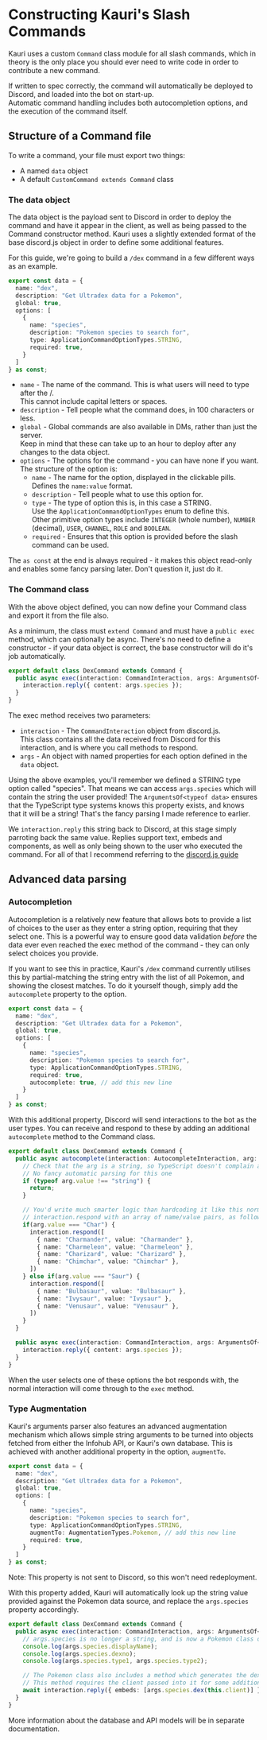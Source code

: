 # Constructing Kauri's Slash Commands

Kauri uses a custom `Command` class module for all slash commands, which in theory is the only place you should ever need to write code in order to contribute a new command.

If written to spec correctly, the command will automatically be deployed to Discord, and loaded into the bot on start-up. \
Automatic command handling includes both autocompletion options, and the execution of the command itself.

## Structure of a Command file

To write a command, your file must export two things:

- A named `data` object
- A default `CustomCommand extends Command` class

### The data object

The data object is the payload sent to Discord in order to deploy the command and have it appear in the client, as well as being passed to the Command constructor method. Kauri uses a slightly extended format of the base discord.js object in order to define some additional features.

For this guide, we're going to build a `/dex` command in a few different ways as an example.

```ts
export const data = {
  name: "dex",
  description: "Get Ultradex data for a Pokemon",
  global: true,
  options: [
    {
      name: "species",
      description: "Pokemon species to search for",
      type: ApplicationCommandOptionTypes.STRING,
      required: true,
    }
  ]
} as const;
```

- `name` - The name of the command. This is what users will need to type after the /. \
This cannot include capital letters or spaces.
- `description` - Tell people what the command does, in 100 characters or less.
- `global` - Global commands are also available in DMs, rather than just the server. \
Keep in mind that these can take up to an hour to deploy after any changes to the data object.
- `options` - The options for the command - you can have none if you want. The structure of the option is:
  - `name` - The name for the option, displayed in the clickable pills. Defines the `name:value` format.
  - `description` - Tell people what to use this option for.
  - `type` - The type of option this is, in this case a STRING. \
Use the `ApplicationCommandOptionTypes` enum to define this. \
Other primitive option types include `INTEGER` (whole number), `NUMBER` (decimal), `USER`, `CHANNEL`, `ROLE` and `BOOLEAN`.
  - `required` - Ensures that this option is provided before the slash command can be used.

The `as const` at the end is always required - it makes this object read-only and enables some fancy parsing later. Don't question it, just do it.

### The Command class

With the above object defined, you can now define your Command class and export it from the file also.

As a minimum, the class must `extend Command` and must have a `public exec` method, which can optionally be async. There's no need to define a constructor - if your data object is correct, the base constructor will do it's job automatically.

```ts
export default class DexCommand extends Command {
  public async exec(interaction: CommandInteraction, args: ArgumentsOf<typeof data>): Promise<void> {
    interaction.reply({ content: args.species });
  }
}
```

The exec method receives two parameters:

- `interaction` - The `CommandInteraction` object from discord.js. \
This class contains all the data received from Discord for this interaction, and is where you call methods to respond.
- `args` - An object with named properties for each option defined in the `data` object.

Using the above examples, you'll remember we defined a STRING type option called "species". That means we can access `args.species` which will contain the string the user provided! The `ArgumentsOf<typeof data>` ensures that the TypeScript type systems knows this property exists, and knows that it will be a string! That's the fancy parsing I made reference to earlier.

We `interaction.reply` this string back to Discord, at this stage simply parroting back the same value. Replies support text, embeds and components, as well as only being shown to the user who executed the command. For all of that I recommend referring to the [discord.js guide](https://discordjs.guide/interactions/replying-to-slash-commands.html)

## Advanced data parsing

### Autocompletion

Autocompletion is a relatively new feature that allows bots to provide a list of choices to the user as they enter a string option, requiring that they select one. This is a powerful way to ensure good data validation *before* the data ever even reached the exec method of the command - they can only select choices you provide. 

If you want to see this in practice, Kauri's `/dex` command currently utilises this by partial-matching the string entry with the list of all Pokemon, and showing the closest matches. To do it yourself though, simply add the `autocomplete` property to the option.

```ts
export const data = {
  name: "dex",
  description: "Get Ultradex data for a Pokemon",
  global: true,
  options: [
    {
      name: "species",
      description: "Pokemon species to search for",
      type: ApplicationCommandOptionTypes.STRING,
      required: true,
      autocomplete: true, // add this new line
    }
  ]
} as const;
```

With this additional property, Discord will send interactions to the bot as the user types. You can receive and respond to these by adding an additional `autocomplete` method to the Command class. 

```ts
export default class DexCommand extends Command {
  public async autocomplete(interaction: AutocompleteInteraction, arg: CommandInteractionOption): Promise<void> {
    // Check that the arg is a string, so TypeScript doesn't complain about being unsure
    // No fancy automatic parsing for this one
    if (typeof arg.value !== "string") {
      return;
    }

    // You'd write much smarter logic than hardcoding it like this normally
    // interaction.respond with an array of name/value pairs, as follows
    if(arg.value === "Char") {
      interaction.respond([
        { name: "Charmander", value: "Charmander" },
        { name: "Charmeleon", value: "Charmeleon" },
        { name: "Charizard", value: "Charizard" }, 
        { name: "Chimchar", value: "Chimchar" },
      ])
    } else if(arg.value === "Saur") {
      interaction.respond([
        { name: "Bulbasaur", value: "Bulbasaur" },
        { name: "Ivysaur", value: "Ivysaur" },
        { name: "Venusaur", value: "Venusaur" }, 
      ])
    }
  }

  public async exec(interaction: CommandInteraction, args: ArgumentsOf<typeof data>): Promise<void> {
    interaction.reply({ content: args.species });
  }
}
```

When the user selects one of these options the bot responds with, the normal interaction will come through to the `exec` method.

### Type Augmentation

Kauri's arguments parser also features an advanced augmentation mechanism which allows simple string arguments to be turned into objects fetched from either the Infohub API, or Kauri's own database. This is achieved with another additional property in the option, `augmentTo`.

```ts
export const data = {
  name: "dex",
  description: "Get Ultradex data for a Pokemon",
  global: true,
  options: [
    {
      name: "species",
      description: "Pokemon species to search for",
      type: ApplicationCommandOptionTypes.STRING,
      augmentTo: AugmentationTypes.Pokemon, // add this new line
      required: true,
    }
  ]
} as const;
```

Note: This property is not sent to Discord, so this won't need redeployment.

With this property added, Kauri will automatically look up the string value provided against the Pokemon data source, and replace the `args.species` property accordingly.

```ts
export default class DexCommand extends Command {
  public async exec(interaction: CommandInteraction, args: ArgumentsOf<typeof data>): Promise<void> {
    // args.species is no longer a string, and is now a Pokemon class object
    console.log(args.species.displayName);
    console.log(args.species.dexno);
    console.log(args.species.type1, args.species.type2);

    // The Pokemon class also includes a method which generates the dex embed, for ease of use
    // This method requires the client passed into it for some additional data
    await interaction.reply({ embeds: [args.species.dex(this.client)] });
  }
}
```

More information about the database and API models will be in separate documentation.